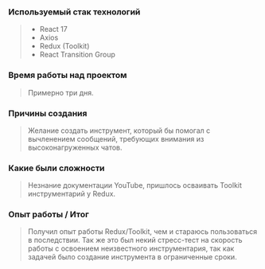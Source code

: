 ### Используемый стак технологий
> * React 17
> * Axios
> * Redux (Toolkit)
> * React Transition Group

### Время работы над проектом
> Примерно три дня.

### Причины создания
> Желание создать инструмент, который бы помогал с вычленением сообщений, требующих внимания из высоконагруженных чатов.

### Какие были сложности
> Незнание документации YouTube, пришлось осваивать Toolkit инструментарий у Redux.

### Опыт работы / Итог
> Получил опыт работы Redux/Toolkit, чем и стараюсь пользоваться в последствии. Так же это был некий стресс-тест на скорость работы с освоением неизвестного инструментария, так как задачей было создание инструмента в ограниченные сроки.